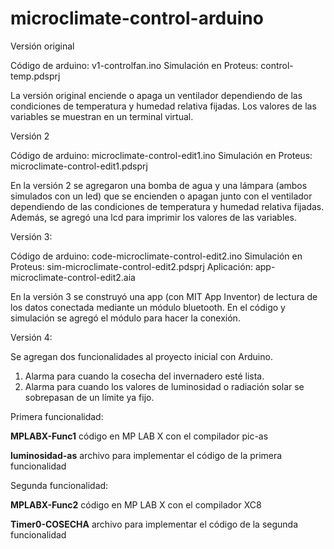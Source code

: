 # microclimate-control-arduino

Versión original

Código de arduino: v1-controlfan.ino
Simulación en Proteus: control-temp.pdsprj

La versión original enciende o apaga un ventilador dependiendo de las condiciones de temperatura y humedad relativa fijadas. Los valores de las variables 
se muestran en un terminal virtual.

Versión 2

Código de arduino: microclimate-control-edit1.ino
Simulación en Proteus: microclimate-control-edit1.pdsprj

En la versión 2 se agregaron una bomba de agua y una lámpara (ambos simulados con un led) que se encienden o apagan junto con el ventilador dependiendo de las condiciones
de temperatura y humedad relativa fijadas. Además, se agregó una lcd para imprimir los valores de las variables. 

Versión 3: 

Código de arduino: code-microclimate-control-edit2.ino
Simulación en Proteus: sim-microclimate-control-edit2.pdsprj
Aplicación: app-microclimate-control-edit2.aia

En la versión 3 se construyó una app (con MIT App Inventor) de lectura de los datos conectada mediante un módulo bluetooth. En el código y simulación se agregó el módulo para hacer
la conexión. 

Versión 4: 

Se agregan dos funcionalidades al proyecto inicial con Arduino.
  1. Alarma para cuando la cosecha del invernadero esté lista.
  2. Alarma para cuando los valores de luminosidad o radiación solar se sobrepasan de un límite ya fijo.

Primera funcionalidad:


  **MPLABX-Func1** código en MP LAB X con el compilador pic-as
  
  
  **luminosidad-as** archivo para implementar el código de la primera funcionalidad

Segunda funcionalidad:


  **MPLABX-Func2** código en MP LAB X con el compilador XC8 
  
  
  **Timer0-COSECHA** archivo para implementar el código de la segunda funcionalidad
